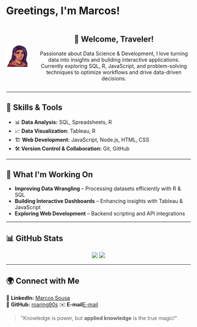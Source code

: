# Greetings, I'm Marcos!

<div align="center" style="display: flex; align-items: center;">
  <img src="https://github.com/roaring90s/roaring90s/blob/main/portrait.png" width="20%" style="margin-right: 20px;" />
  <div>
    <h2>🏰 Welcome, Traveler!</h2>
    <p>Passionate about Data Science & Development, I love turning data into insights and building interactive applications. Currently exploring SQL, R, JavaScript, and problem-solving techniques to optimize workflows and drive data-driven decisions.  </p>
  </div>
</div>

---

## 🔧 **Skills & Tools**  
- 📊 **Data Analysis:** SQL, Spreadsheets, R  
- 📈 **Data Visualization:** Tableau, R
- 🏗️ **Web Development:** JavaScript, Node.js, HTML, CSS  
- 🛠️ **Version Control & Collaboration:** Git, GitHub  

---

## 📌 **What I'm Working On**  
- **Improving Data Wrangling** – Processing datasets efficiently with R & SQL  
- **Building Interactive Dashboards** – Enhancing insights with Tableau & JavaScript  
- **Exploring Web Development** – Backend scripting and API integrations  

---

## 📊 **GitHub Stats**  
<p align="center">
  <img src="https://github-readme-stats.vercel.app/api?username=roaring90s&show_icons=true&theme=tokyonight" height="150" />
  <img src="https://github-readme-stats.vercel.app/api/top-langs/?username=roaring90s&layout=compact&theme=tokyonight" height="150" />
</p>

---

## 🌍 **Connect with Me**  
💼 **LinkedIn:** [Marcos Sousa](https://www.linkedin.com/in/marcos-sousa-616375249/)  
📂 **GitHub:** [roaring90s](https://github.com/roaring90s)
✉️ **E-mail**[E-mail](mailto:contato.marcos90s@gmail.com)

> "Knowledge is power, but **applied knowledge** is the true magic!"  
